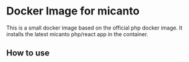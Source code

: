 # Docker Image for micanto
This is a small docker image based on the official php docker image. 
It installs the latest micanto php/react app in the container.

## How to use
